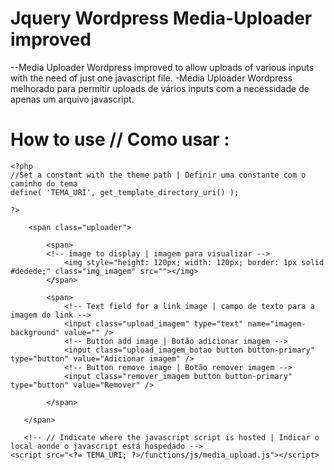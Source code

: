 # Jquery Wordpress Media-Uploader improved

--Media Uploader Wordpress improved to allow uploads of various inputs with the need of just one javascript file.
-Media Uploader Wordpress melhorado para permitir uploads de vários inputs com a necessidade de apenas um arquivo javascript.


# How to use // Como usar :
```
<?php
//Set a constant with the theme path | Definir uma constante com o caminho do tema
define( 'TEMA_URI', get_template_directory_uri() );

?>

	<span class="uploader">
   
   		<span>
		<!-- image to display | imagem para visualizar -->
			<img style="height: 120px; width: 120px; border: 1px solid #dedede;" class="img_imagem" src=""></img>
		</span>

		<span>
			<!-- Text field for a link image | campo de texto para a imagem do link -->
			<input class="upload_imagem" type="text" name="imagem-background" value="" />
			<!-- Button add image | Botão adicionar imagem -->
			<input class="upload_imagem_botao button button-primary" type="button" value="Adicionar imagem" />
			<!-- Button remove image | Botão remover imagem -->
			<input class="remover_imagem button button-primary" type="button" value="Remover" />
			
		</span>
	   
   </span>
   
   <!-- // Indicate where the javascript script is hosted | Indicar o local aonde o javascript está hospedado -->
<script src="<?= TEMA_URI; ?>/functions/js/media_upload.js"></script>
```
